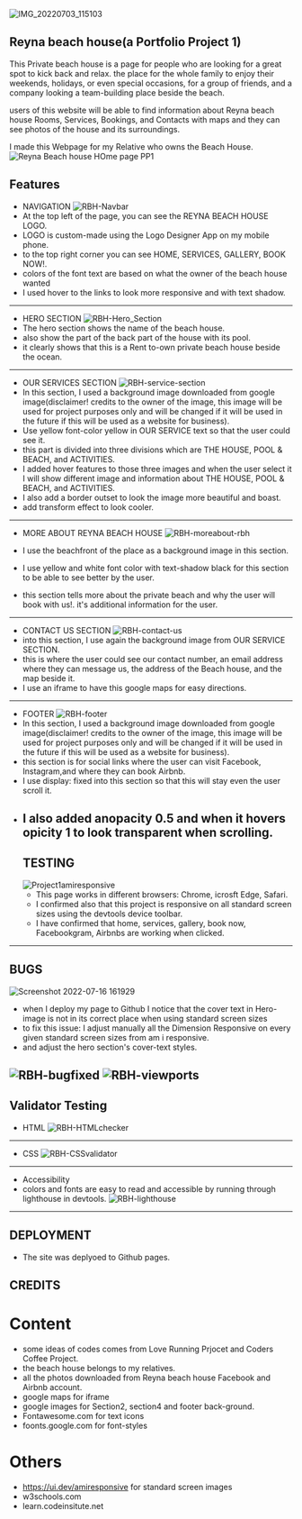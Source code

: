 ![IMG_20220703_115103](https://user-images.githubusercontent.com/107774953/179590360-b0a31843-0843-4753-9cdd-a8d8f25e3213.png)

## Reyna beach house(a Portfolio Project 1)

This Private beach house is a page for people who are looking for a great spot to kick back and relax. the place for the whole family to enjoy their weekends, holidays, or even special occasions, for a group of friends, and a company looking a team-building place beside the beach. 

users of this website will be able to find information about Reyna beach house Rooms, Services, Bookings, and Contacts with maps and they can see photos of the house and its surroundings. 

I made this Webpage for my Relative who owns the Beach House. 
![Reyna Beach house HOme page PP1](https://user-images.githubusercontent.com/107774953/179602390-13667f1f-e4eb-4bb7-bf39-5b1278e12780.png)

## Features
 - NAVIGATION
![RBH-Navbar](https://user-images.githubusercontent.com/107774953/179603064-fa56a707-0738-47d3-8b60-da7aa81f0af0.png)
  - At the top left of the page, you can see the REYNA BEACH HOUSE LOGO.
  - LOGO is custom-made using the Logo Designer App on my mobile phone.
  - to the top right corner you can see HOME, SERVICES, GALLERY, BOOK NOW!.
  - colors of the font text are based on what the owner of the beach house wanted
  - I used hover to the links to look more responsive and with text shadow.
  -----
  - HERO SECTION
  ![RBH-Hero_Section](https://user-images.githubusercontent.com/107774953/179726596-ecf8059d-e2cf-40b5-9088-2afc9880de69.png)
   - The hero section shows the name of the beach house.
  - also show the part of the back part of the house with its pool.
  - it clearly shows that this is a Rent to-own private beach house beside the ocean.
  -----
  
  - OUR SERVICES SECTION
  ![RBH-service-section](https://user-images.githubusercontent.com/107774953/179727772-981d1a83-92de-47ae-9699-394bb1cafb67.png)
  -  In this section, I used a background image downloaded from google image(disclaimer! credits to the owner of the image, this image will be used for project purposes only and will be changed if it will be used in the future if this will be used as a website for business).
 - Use yellow font-color yellow in OUR SERVICE text so that the user could see it.
-  this part is divided into three divisions which are THE HOUSE, POOL & BEACH, and ACTIVITIES.
  - I added hover features to those three images and when the user select it I will show different image and information about  THE HOUSE, POOL & BEACH, and ACTIVITIES.
- I also add a border outset to look the image more beautiful and boast.
- add transform effect to look cooler.
-----
- MORE ABOUT REYNA BEACH HOUSE
![RBH-moreabout-rbh](https://user-images.githubusercontent.com/107774953/179749080-4c9a750a-c692-4767-b70a-41865bbb378d.png)

- I use the beachfront of the place as a background image in this section.
- I use yellow and white font color with text-shadow black for this section to be able to see better by the user.
- this section tells more about the private beach and why the user will book with us!. it's additional information for the user.
-----
- CONTACT US SECTION
 ![RBH-contact-us](https://user-images.githubusercontent.com/107774953/179750165-f2170a24-59de-4edd-83b4-88c3e3b92c53.png)
- into this section, I use again the background image from OUR SERVICE SECTION.
- this is where the user could see our contact number, an email address where they can message us, the address of the Beach house, and the map beside it.
- I use an iframe to have this google maps for easy directions.
-----
- FOOTER
![RBH-footer](https://user-images.githubusercontent.com/107774953/179751907-71b108d2-7c44-4263-b143-00d38e4532fd.png)
- In this section, I used a background image downloaded from google image(disclaimer! credits to the owner of the image, this image will be used for project purposes only and will be changed if it will be used in the future if this will be used as a website for business).
- this section is for social links where the user can visit Facebook, Instagram,and where they can book Airbnb.
- I use display: fixed into this section so that this will stay even the user scroll it.
- I also added anopacity 0.5 and when it hovers opicity 1 to look transparent when scrolling.
  -----
   ## TESTING
  ![Project1amiresponsive](https://user-images.githubusercontent.com/107774953/180000446-da244e95-3235-4847-8b3e-0b9ee4c0612c.png)
  - This page works in different browsers: Chrome, icrosft Edge, Safari.
  - I confirmed also that this project is responsive on all standard screen sizes using the devtools device toolbar.
  - I have confirmed that home, services, gallery, book now, Facebookgram, Airbnbs are working when clicked.
 -----
## BUGS
![Screenshot 2022-07-16 161929](https://user-images.githubusercontent.com/107774953/180003892-7593afb6-3f3a-45ed-a77d-030928dac8c3.png)
- when I deploy my page to Github I notice that the cover text  in Hero-image is not in its correct place when using standard screen sizes
- to fix this issue: I adjust manually all the Dimension Responsive on every given standard screen sizes from am i responsive.
- and adjust the hero section's cover-text styles.

![RBH-bugfixed](https://user-images.githubusercontent.com/107774953/180005446-25b7391a-ffe7-4e90-8f15-3b6c39395f3d.png)
![RBH-viewports](https://user-images.githubusercontent.com/107774953/180005459-ba4729fa-39c4-46ba-9dbf-90c75b111fbe.png)
 -----
## Validator Testing
- HTML
![RBH-HTMLchecker](https://user-images.githubusercontent.com/107774953/180232327-43c0b49a-b631-4cae-b871-0c61a47da974.png)

 -----

- CSS
![RBH-CSSvalidator](https://user-images.githubusercontent.com/107774953/180232382-0367d362-d29c-4cce-adac-2eda1f1c6bba.png)

-----

- Accessibility
- colors and fonts are easy to read and accessible by running through lighthouse in devtools.
![RBH-lighthouse](https://user-images.githubusercontent.com/107774953/180235429-033cf9b4-0d8a-424a-b42e-a0c592f14ec9.png)

-----

## DEPLOYMENT
- The site was deplyoed to Github pages.

## CREDITS

# Content
 - some ideas of codes comes from Love Running Prjocet and Coders Coffee Project.
 - the beach house belongs to my relatives.
 - all the photos downloaded from Reyna beach house Facebook and Airbnb account.
 - google maps for iframe
 - google images for Section2, section4 and footer back-ground.
 - Fontawesome.com for text icons
 - foonts.google.com for font-styles
 
 # Others
  - https://ui.dev/amiresponsive for standard screen images
 - w3schools.com
 - learn.codeinsitute.net
 


